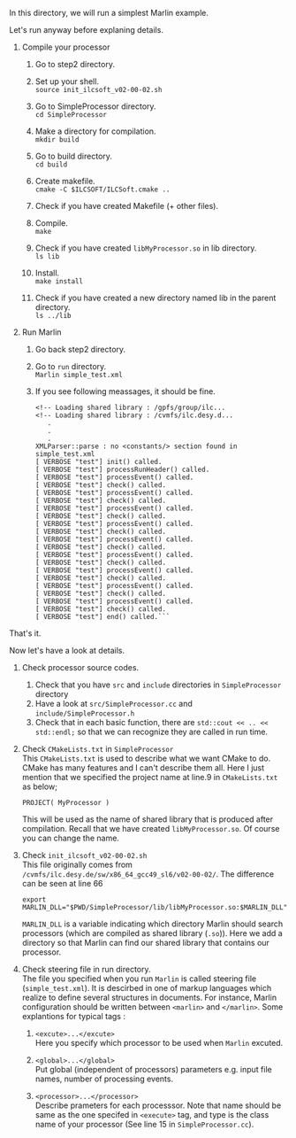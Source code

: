 In this directory, we will run a simplest Marlin example.

Let's run anyway before explaning details.

1) Compile your processor
	1) Go to step2 directory.

	2) Set up your shell.  
		```source init_ilcsoft_v02-00-02.sh```

	3) Go to SimpleProcessor directory.  
		```cd SimpleProcessor```
	4) Make a directory for compilation.  
		```mkdir build```
	5) Go to build directory.  
		```cd build```
	6) Create makefile.  
		```cmake -C $ILCSOFT/ILCSoft.cmake ..```
	7) Check if you have created Makefile (+ other files).

	8) Compile.  
		```make```
	9) Check if you have created `libMyProcessor.so` in lib directory.  
		```ls lib```
	10) Install.  
		```make install```
	11) Check if you have created a new directory named lib in the parent directory.  
		```ls ../lib```

2) Run Marlin
	1) Go back step2 directory.

	2) Go to `run` directory.  
		```Marlin simple_test.xml```

	3) If you see following meassages, it should be fine.  
		```
		<!-- Loading shared library : /gpfs/group/ilc...
		<!-- Loading shared library : /cvmfs/ilc.desy.d...
		   .
		   .
		   .
		XMLParser::parse : no <constants/> section found in simple_test.xml
		[ VERBOSE "test"] init() called.
		[ VERBOSE "test"] processRunHeader() called.
		[ VERBOSE "test"] processEvent() called.
		[ VERBOSE "test"] check() called.
		[ VERBOSE "test"] processEvent() called.
		[ VERBOSE "test"] check() called.
		[ VERBOSE "test"] processEvent() called.
		[ VERBOSE "test"] check() called.
		[ VERBOSE "test"] processEvent() called.
		[ VERBOSE "test"] check() called.
		[ VERBOSE "test"] processEvent() called.
		[ VERBOSE "test"] check() called.
		[ VERBOSE "test"] processEvent() called.
		[ VERBOSE "test"] check() called.
		[ VERBOSE "test"] processEvent() called.
		[ VERBOSE "test"] check() called.
		[ VERBOSE "test"] processEvent() called.
		[ VERBOSE "test"] check() called.
		[ VERBOSE "test"] processEvent() called.
		[ VERBOSE "test"] check() called.
		[ VERBOSE "test"] end() called.```  

That's it.

Now let's have a look at details.  
1) Check processor source codes.  
	1) Check that you have `src` and `include` directories in `SimpleProcessor` directory
	2) Have a look at `src/SimpleProcessor.cc` and `include/SimpleProcessor.h`
	3) Check that in each basic function, there are `std::cout << .. << std::endl;` so that we can recognize they are called in run time.

2) Check `CMakeLists.txt` in `SimpleProcessor`  
	This `CMakeLists.txt` is used to describe what we want CMake to do.
	CMake has many features and I can't describe them all.
	Here I just mention that we specified the project name at line.9 in `CMakeLists.txt` as below;

	```PROJECT( MyProcessor )```

	This will be used as the name of shared library that is produced after compilation.
	Recall that we have created `libMyProcessor.so`. Of course you can change the name. 

3) Check `init_ilcsoft_v02-00-02.sh`  
	This file originally comes from `/cvmfs/ilc.desy.de/sw/x86_64_gcc49_sl6/v02-00-02/`. 
	The difference can be seen at line 66  

	```export MARLIN_DLL="$PWD/SimpleProcessor/lib/libMyProcessor.so:$MARLIN_DLL"```

	`MARLIN_DLL` is a variable indicating which directory Marlin should search processors 
	(which are compiled as shared library (`.so`)).
	Here we add a directory so that Marlin can find our shared library that contains our processor.

4) Check steering file in run directory.  
	The file you specified when you run `Marlin` is called steering file (`simple_test.xml`).
	It is descirbed in one of markup languages which realize to define several structures in documents.
	For instance, Marlin configuration should be written between `<marlin>` and `</marlin>`.
	Some explantions for typical tags :  
	1) `<excute>...</excute>`  
		Here you specify which processor to be used when `Marlin` excuted.
	
	2) `<global>...</global>`  
		Put global (independent of processors) parameters e.g. input file names, number of processing events.

	3) `<processor>...</processor>`  
		Describe prameters for each processsor. Note that name should be same as the one specifed in `<execute>` 
		tag, and type is the class name of your processor (See line 15 in `SimpleProcessor.cc`). 
